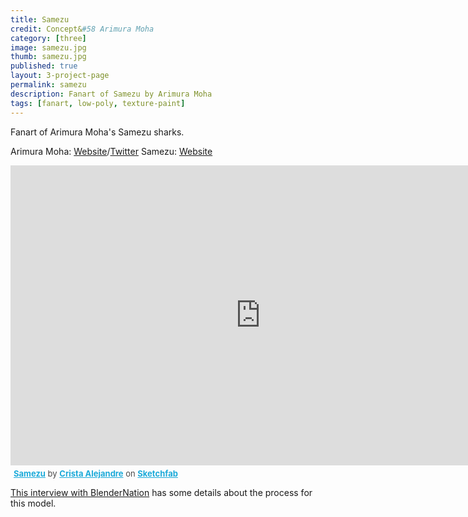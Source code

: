 ```yaml
---
title: Samezu
credit: Concept&#58 Arimura Moha
category: [three]
image: samezu.jpg
thumb: samezu.jpg
published: true
layout: 3-project-page
permalink: samezu
description: Fanart of Samezu by Arimura Moha
tags: [fanart, low-poly, texture-paint]
---
```

Fanart of Arimura Moha's Samezu sharks. 

Arimura Moha: [Website](http://www.arimuramoha.com/)/[Twitter](https://twitter.com/mohamedo62)
Samezu: [Website](http://same-z.jp/)

<div class="sketchfab-embed-wrapper"><iframe width="800" height="480" src="https://sketchfab.com/models/e9edcc92eba248559b2808c87aad699a/embed" frameborder="0" allowvr allowfullscreen mozallowfullscreen="true" webkitallowfullscreen="true" onmousewheel=""></iframe>

<p style="font-size: 13px; font-weight: normal; margin: 5px; color: #4A4A4A;">
    <a href="https://sketchfab.com/models/e9edcc92eba248559b2808c87aad699a?utm_medium=embed&utm_source=website&utm_campain=share-popup" target="_blank" style="font-weight: bold; color: #1CAAD9;">Samezu</a>
    by <a href="https://sketchfab.com/hicrista?utm_medium=embed&utm_source=website&utm_campain=share-popup" target="_blank" style="font-weight: bold; color: #1CAAD9;">Crista Alejandre</a>
    on <a href="https://sketchfab.com?utm_medium=embed&utm_source=website&utm_campain=share-popup" target="_blank" style="font-weight: bold; color: #1CAAD9;">Sketchfab</a>
</p>
</div>

[This interview with BlenderNation](http://www.blendernation.com/2016/10/03/artist-interview-crista-alejandre/) has some details about the process for this model. 

